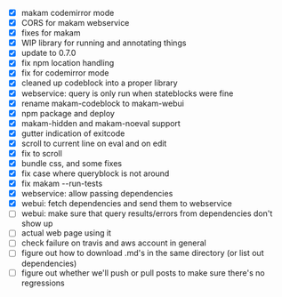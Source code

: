 - [x] makam codemirror mode
- [x] CORS for makam webservice
- [x] fixes for makam
- [x] WIP library for running and annotating things
- [x] update to 0.7.0
- [x] fix npm location handling
- [x] fix for codemirror mode
- [x] cleaned up codeblock into a proper library
- [x] webservice: query is only run when stateblocks were fine
- [x] rename makam-codeblock to makam-webui
- [x] npm package and deploy
- [x] makam-hidden and makam-noeval support
- [x] gutter indication of exitcode
- [x] scroll to current line on eval and on edit
- [x] fix to scroll
- [x] bundle css, and some fixes
- [x] fix case where queryblock is not around
- [x] fix makam --run-tests
- [x] webservice: allow passing dependencies
- [x] webui: fetch dependencies and send them to webservice
- [ ] webui: make sure that query results/errors from dependencies don't show up
- [ ] actual web page using it
- [ ] check failure on travis and aws account in general
- [ ] figure out how to download .md's in the same directory (or list out dependencies)
- [ ] figure out whether we'll push or pull posts to make sure there's no regressions
